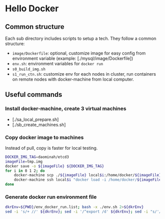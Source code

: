 # Hello Docker

## Common structure

Each sub directory includes scripts to setup a tech. They follow a
common structure:

* `image/Dockerfile`: optional, customize image for easy config from 
  environment variable (example: [./mysql/image/Dockerfile])
* `env.sh`: environment variables for `docker run`
* `s0_build_img.sh`
* `s1_run_ctn.sh`: customize env for each nodes in cluster, run 
  containers on remote nodes with docker-machine from local computer.

## Useful commands

### Install docker-machine, create 3 virtual machines

* [./sa_local_prepare.sh]
* [./sb_create_machines.sh]

### Copy docker image to machines

Instead of pull, copy is faster for local testing.

````bash
DOCKER_IMG_TAG=daominah/etcd3
imageFile=tmp.img
docker save -o ${imageFile} ${DOCKER_IMG_TAG}
for i in 0 1 2; do
    docker-machine scp ./${imageFile} local$i:/home/docker/${imageFile}
    docker-machine ssh local$i "docker load -i /home/docker/${imageFile}"
done
````

### Generate docker run environment file

````bash
dkrEnv=${PWD}/env_docker_run.list; bash -x ./env.sh 2>${dkrEnv}
sed -i 's/+ //' ${dkrEnv}; sed -i '/^export /d' ${dkrEnv}; sed -i "s/'//g" ${dkrEnv}
````
